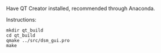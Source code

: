 Have QT Creator installed, recommended through Anaconda.

Instructions:

```
mkdir qt_build
cd qt_build
qmake ../src/dsm_gui.pro
make
```
